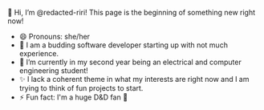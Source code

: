 👋 Hi, I’m @redacted-riri! This page is the beginning of something new right now!

- 😄 Pronouns: she/her
- 🌱 I am a budding software developer starting up with not much experience.
- 📖 I’m currently in my second year being an electrical and computer engineering student!
- ✨ I lack a coherent theme in what my interests are right now and I am trying to think of fun projects to start.
- ⚡ Fun fact: I'm a huge D&D fan 🎲

<!---
redacted-riri/redacted-riri is a ✨ special ✨ repository because its `README.md` (this file) appears on your GitHub profile.
You can click the Preview link to take a look at your changes.
--->
